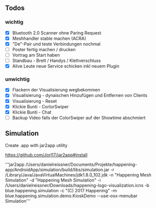 ## Todos

### wichtig
- [x] Bluetooth 2.0 Scanner ohne Paring Request
- [x] Meshhandler stable machen (ACRA)
- [x] "De"-Pair und teste Verbindungen nochmal
- [ ] Poster fertig machen / drucken
- [ ] Vortrag am Start haben
- [ ] Standbau - Brett / Handys / Klettverschluss
- [x] Alive Leute neue Service schicken inkl neuem Plugin
### unwichtig
- [x] Flackern der Visualisierung wegbekommen
- [x] Visualisierung - dynaischen Hinzufügen und Entfernen von Clients
- [x] Visualisierung - Reset
- [x] Klickie Bunti - CorlorSwiper
- [x] Klickie Bunti - Chat
- [ ] Backup Video falls der ColorSwiper auf der Showtime abschmiert

## Simulation

Create .app with jar2app utility

https://github.com/Jorl17/jar2app#install

'''jar2app /Users/danielreissner/Documents/Projekte/happening-app/AndroidApp/simulation/build/libs/simulation.jar -r /Library/Java/JavaVirtualMachines/jdk1.8.0_102.jdk -n "Happening Mesh Simulation" -d "Happening Mesh Simulation" -i /Users/danielreissner/Downloads/happening-logo-visualization.icns -b blue.happening.simulation -c "(C) 2017 Happening" -m blue.happening.simulation.demo.KioskDemo --use-osx-menubar Simulation'''
